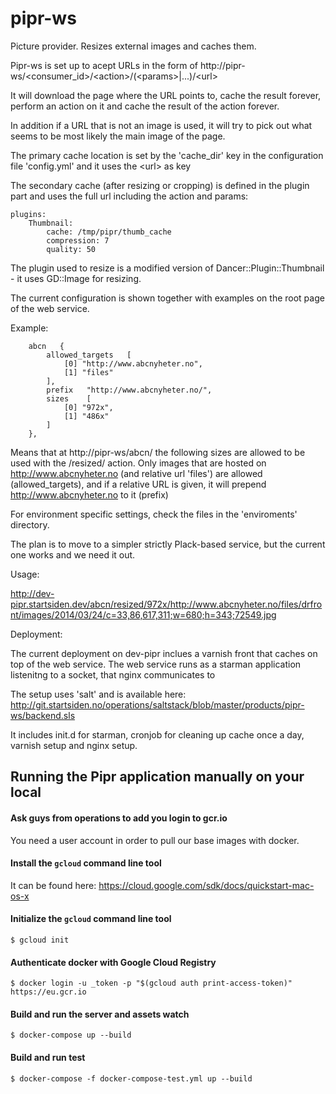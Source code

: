 pipr-ws
=======

Picture provider. Resizes external images and caches them.

Pipr-ws is set up to acept URLs in the form of http://pipr-ws/&lt;consumer_id>/&lt;action>/(&lt;params>|...)/&lt;url>

It will download the page where the URL points to, cache the result forever, perform an action on it and cache the result of the action forever.

In addition if a URL that is not an image is used, it will try to pick out what seems to be most likely the main image of the page.

The primary cache location is set by the 'cache_dir' key in the configuration file 'config.yml' and it uses the &lt;url> as key

The secondary cache (after resizing or cropping) is defined in the plugin part and uses the full url including the action and params:

````
plugins:
    Thumbnail:
        cache: /tmp/pipr/thumb_cache
        compression: 7
        quality: 50
````

The plugin used to resize is a modified version of Dancer::Plugin::Thumbnail - it uses GD::Image for resizing.

The current configuration is shown together with examples on the root page of the web service.

Example:

````
    abcn   {
        allowed_targets   [
            [0] "http://www.abcnyheter.no",
            [1] "files"
        ],
        prefix   "http://www.abcnyheter.no/",
        sizes    [
            [0] "972x",
            [1] "486x"
        ]
    },
````

Means that at http://pipr-ws/abcn/ the following sizes are allowed to be used with the /resized/ action. Only images that are hosted on
http://www.abcnyheter.no (and relative url 'files') are allowed (allowed_targets), and if a relative URL is given, it will prepend http://www.abcnyheter.no to it (prefix)

For environment specific settings, check the files in the 'enviroments' directory.

The plan is to move to a simpler strictly Plack-based service, but the current one works and we need it out.

Usage:

  http://dev-pipr.startsiden.dev/abcn/resized/972x/http://www.abcnyheter.no/files/drfront/images/2014/03/24/c=33,86,617,311;w=680;h=343;72549.jpg

Deployment:

  The current deployment on dev-pipr inclues a varnish front that caches on top of the web service.
  The web service runs as a starman application listenitng to a socket, that nginx communicates to

  The setup uses 'salt' and is available here: http://git.startsiden.no/operations/saltstack/blob/master/products/pipr-ws/backend.sls

  It includes init.d for starman, cronjob for cleaning up cache once a day, varnish setup and nginx setup.

## Running the Pipr application manually on your local

#### Ask guys from operations to add you login to gcr.io
You need a user account in order to pull our base images with docker.

#### Install the `gcloud` command line tool
It can be found here: https://cloud.google.com/sdk/docs/quickstart-mac-os-x

#### Initialize the `gcloud` command line tool
`$ gcloud init`

#### Authenticate docker with Google Cloud Registry
`$ docker login -u _token -p "$(gcloud auth print-access-token)" https://eu.gcr.io`

#### Build and run the server and assets watch
`$ docker-compose up --build`

#### Build and run test
`$ docker-compose -f docker-compose-test.yml up --build`

